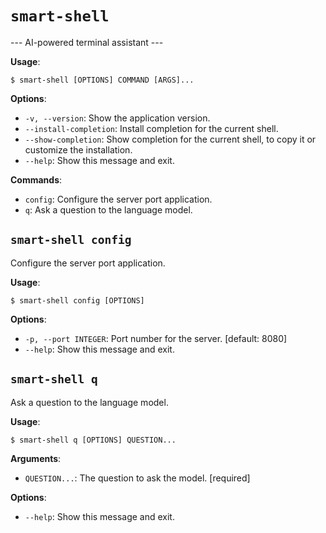# `smart-shell`

--- AI-powered terminal assistant ---

**Usage**:

```console
$ smart-shell [OPTIONS] COMMAND [ARGS]...
```

**Options**:

* `-v, --version`: Show the application version.
* `--install-completion`: Install completion for the current shell.
* `--show-completion`: Show completion for the current shell, to copy it or customize the installation.
* `--help`: Show this message and exit.

**Commands**:

* `config`: Configure the server port application.
* `q`: Ask a question to the language model.

## `smart-shell config`

Configure the server port application.

**Usage**:

```console
$ smart-shell config [OPTIONS]
```

**Options**:

* `-p, --port INTEGER`: Port number for the server.  [default: 8080]
* `--help`: Show this message and exit.

## `smart-shell q`

Ask a question to the language model.

**Usage**:

```console
$ smart-shell q [OPTIONS] QUESTION...
```

**Arguments**:

* `QUESTION...`: The question to ask the model.  [required]

**Options**:

* `--help`: Show this message and exit.
